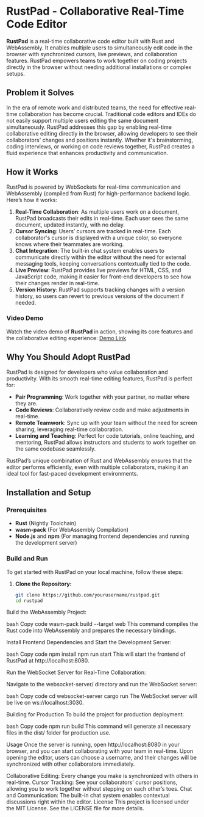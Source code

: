 # RustPad - Collaborative Real-Time Code Editor

**RustPad** is a real-time collaborative code editor built with Rust and WebAssembly. It enables multiple users to simultaneously edit code in the browser with synchronized cursors, live previews, and collaboration features. RustPad empowers teams to work together on coding projects directly in the browser without needing additional installations or complex setups.

## Problem it Solves

In the era of remote work and distributed teams, the need for effective real-time collaboration has become crucial. Traditional code editors and IDEs do not easily support multiple users editing the same document simultaneously. RustPad addresses this gap by enabling real-time collaborative editing directly in the browser, allowing developers to see their collaborators' changes and positions instantly. Whether it's brainstorming, coding interviews, or working on code reviews together, RustPad creates a fluid experience that enhances productivity and communication.

## How it Works

RustPad is powered by WebSockets for real-time communication and WebAssembly (compiled from Rust) for high-performance backend logic. Here’s how it works:

1. **Real-Time Collaboration**: As multiple users work on a document, RustPad broadcasts their edits in real-time. Each user sees the same document, updated instantly, with no delay.
2. **Cursor Syncing**: Users’ cursors are tracked in real-time. Each collaborator's cursor is displayed with a unique color, so everyone knows where their teammates are working.
3. **Chat Integration**: The built-in chat system enables users to communicate directly within the editor without the need for external messaging tools, keeping conversations contextually tied to the code.
4. **Live Preview**: RustPad provides live previews for HTML, CSS, and JavaScript code, making it easier for front-end developers to see how their changes render in real-time.
5. **Version History**: RustPad supports tracking changes with a version history, so users can revert to previous versions of the document if needed.

### Video Demo

Watch the video demo of **RustPad** in action, showing its core features and the collaborative editing experience: [Demo Link](#)

## Why You Should Adopt RustPad

RustPad is designed for developers who value collaboration and productivity. With its smooth real-time editing features, RustPad is perfect for:
- **Pair Programming**: Work together with your partner, no matter where they are.
- **Code Reviews**: Collaboratively review code and make adjustments in real-time.
- **Remote Teamwork**: Sync up with your team without the need for screen sharing, leveraging real-time collaboration.
- **Learning and Teaching**: Perfect for code tutorials, online teaching, and mentoring, RustPad allows instructors and students to work together on the same codebase seamlessly.

RustPad’s unique combination of Rust and WebAssembly ensures that the editor performs efficiently, even with multiple collaborators, making it an ideal tool for fast-paced development environments.

## Installation and Setup

### Prerequisites

- **Rust** (Nightly Toolchain)
- **wasm-pack** (For WebAssembly Compilation)
- **Node.js** and **npm** (For managing frontend dependencies and running the development server)

### Build and Run

To get started with RustPad on your local machine, follow these steps:

1. **Clone the Repository:**

   ```bash
   git clone https://github.com/yourusername/rustpad.git
   cd rustpad
Build the WebAssembly Project:

bash
Copy code
wasm-pack build --target web
This command compiles the Rust code into WebAssembly and prepares the necessary bindings.

Install Frontend Dependencies and Start the Development Server:

bash
Copy code
npm install
npm run start
This will start the frontend of RustPad at http://localhost:8080.

Run the WebSocket Server for Real-Time Collaboration:

Navigate to the websocket-server/ directory and run the WebSocket server:

bash
Copy code
cd websocket-server
cargo run
The WebSocket server will be live on ws://localhost:3030.

Building for Production
To build the project for production deployment:

bash
Copy code
npm run build
This command will generate all necessary files in the dist/ folder for production use.

Usage
Once the server is running, open http://localhost:8080 in your browser, and you can start collaborating with your team in real-time. Upon opening the editor, users can choose a username, and their changes will be synchronized with other collaborators immediately.

Collaborative Editing: Every change you make is synchronized with others in real-time.
Cursor Tracking: See your collaborators' cursor positions, allowing you to work together without stepping on each other’s toes.
Chat and Communication: The built-in chat system enables contextual discussions right within the editor.
License
This project is licensed under the MIT License. See the LICENSE file for more details.

